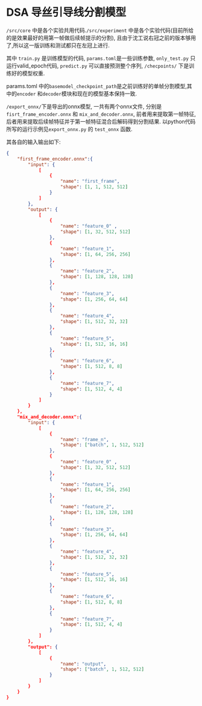 # DSA 导丝引导线分割模型

`/src/core` 中是各个实验共用代码.`/src/experiment` 中是各个实验代码(目前所给的是效果最好的用第一帧做后续帧提示的分割), 且由于沈工说右冠之前的版本够用了,所以这一版训练和测试都只在左冠上进行.

其中 `train.py` 是训练模型的代码, `params.toml`是一些训练参数, `only_test.py` 只运行valid_epoch代码, `predict.py` 可以直接预测整个序列, `/checpoints/` 下是训练好的模型权重.

params.toml 中的`basemodel_checkpoint_path`是之前训练好的单帧分割模型,其中的`encoder` 和`decoder`模块和现在的模型基本保持一致.

`/export_onnx/`下是导出的onnx模型, 一共有两个onnx文件, 分别是 `fisrt_frame_encoder.onnx` 和 `mix_and_decoder.onnx`, 前者用来提取第一帧特征, 后者用来提取后续帧特征并于第一帧特征混合后解码得到分割结果. 以python代码所写的运行示例见`export_onnx.py` 的 `test_onnx` 函数.

其各自的输入输出如下:

``` json
{
    "first_frame_encoder.onnx":{
        "input": {
            [
                {
                    "name": "first_frame",
                    "shape": [1, 1, 512, 512]
                }
            ]
        },
        "output": {
            [
                {
                    "name": "feature_0" ,
                    "shape": [1, 32, 512, 512]
                },
                {
                    "name": "feature_1",
                    "shape": [1, 64, 256, 256]
                },
                {
                    "name": "feature_2",
                    "shape": [1, 128, 128, 128]
                },
                {
                    "name": "feature_3",
                    "shape": [1, 256, 64, 64]
                },
                {
                    "name": "feature_4",
                    "shape": [1, 512, 32, 32]
                },
                {
                    "name": "feature_5",
                    "shape": [1, 512, 16, 16]
                },
                {
                    "name": "feature_6",
                    "shape": [1, 512, 8, 8]
                },
                {
                    "name": "feature_7",
                    "shape": [1, 512, 4, 4]
                }
            ]
        }
    },
    "mix_and_decoder.onnx":{
        "input": {
            [
                {
                    "name": "frame_n",
                    "shape": ["batch", 1, 512, 512]
                },
                {
                    "name": "feature_0" ,
                    "shape": [1, 32, 512, 512]
                },
                {
                    "name": "feature_1",
                    "shape": [1, 64, 256, 256]
                },
                {
                    "name": "feature_2",
                    "shape": [1, 128, 128, 128]
                },
                {
                    "name": "feature_3",
                    "shape": [1, 256, 64, 64]
                },
                {
                    "name": "feature_4",
                    "shape": [1, 512, 32, 32]
                },
                {
                    "name": "feature_5",
                    "shape": [1, 512, 16, 16]
                },
                {
                    "name": "feature_6",
                    "shape": [1, 512, 8, 8]
                },
                {
                    "name": "feature_7",
                    "shape": [1, 512, 4, 4]
                }
            ]
        },
        "output": {
            [
                {
                    "name": "output",
                    "shape": ["batch", 1, 512, 512]
                }
            ]
        }
    }
}
```
